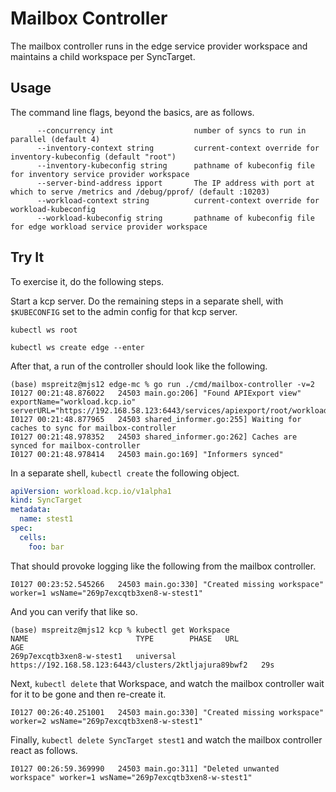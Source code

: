 # Mailbox Controller

The mailbox controller runs in the edge service provider workspace and
maintains a child workspace per SyncTarget.

## Usage

The command line flags, beyond the basics, are as follows.

```
      --concurrency int                  number of syncs to run in parallel (default 4)
      --inventory-context string         current-context override for inventory-kubeconfig (default "root")
      --inventory-kubeconfig string      pathname of kubeconfig file for inventory service provider workspace
      --server-bind-address ipport       The IP address with port at which to serve /metrics and /debug/pprof/ (default :10203)
      --workload-context string          current-context override for workload-kubeconfig
      --workload-kubeconfig string       pathname of kubeconfig file for edge workload service provider workspace
```

## Try It

To exercise it, do the following steps.

Start a kcp server.  Do the remaining steps in a separate shell, with
`$KUBECONFIG` set to the admin config for that kcp server.

`kubectl ws root`

`kubectl ws create edge --enter`

After that, a run of the controller should look like the following.

```shell
(base) mspreitz@mjs12 edge-mc % go run ./cmd/mailbox-controller -v=2
I0127 00:21:48.876022   24503 main.go:206] "Found APIExport view" exportName="workload.kcp.io" serverURL="https://192.168.58.123:6443/services/apiexport/root/workload.kcp.io"
I0127 00:21:48.877965   24503 shared_informer.go:255] Waiting for caches to sync for mailbox-controller
I0127 00:21:48.978352   24503 shared_informer.go:262] Caches are synced for mailbox-controller
I0127 00:21:48.978414   24503 main.go:169] "Informers synced"
```

In a separate shell, `kubectl create` the following object.

```yaml
apiVersion: workload.kcp.io/v1alpha1
kind: SyncTarget
metadata:
  name: stest1
spec:
  cells:
    foo: bar
```

That should provoke logging like the following from the mailbox controller.

```
I0127 00:23:52.545266   24503 main.go:330] "Created missing workspace" worker=1 wsName="269p7excqtb3xen8-w-stest1"
```

And you can verify that like so.

```shell
(base) mspreitz@mjs12 kcp % kubectl get Workspace
NAME                        TYPE        PHASE   URL                                                     AGE
269p7excqtb3xen8-w-stest1   universal           https://192.168.58.123:6443/clusters/2ktljajura89bwf2   29s
```

Next, `kubectl delete` that Workspace, and watch the mailbox
controller wait for it to be gone and then re-create it.

```
I0127 00:26:40.251001   24503 main.go:330] "Created missing workspace" worker=2 wsName="269p7excqtb3xen8-w-stest1"
```

Finally, `kubectl delete SyncTarget stest1` and watch the mailbox
controller react as follows.

```
I0127 00:26:59.369990   24503 main.go:311] "Deleted unwanted workspace" worker=1 wsName="269p7excqtb3xen8-w-stest1"
```
